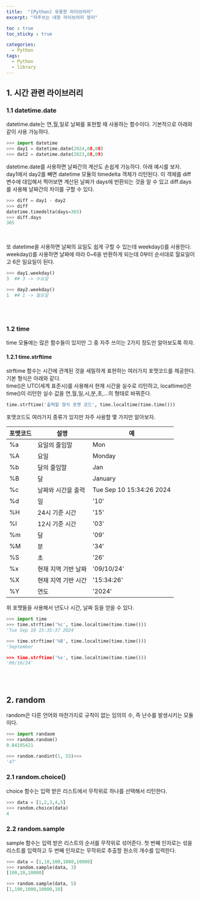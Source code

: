 ```yaml
---
title:  "[Python] 유용한 라이브러리"
excerpt: "자주쓰는 내장 라이브러리 정리"

toc : true
toc_sticky : true

categories:
  - Python
tags: 
  - Python
  - library
---
```



## 1. 시간 관련 라이브러리

### 1.1 datetime.date

datetime.date는 연,월,일로 날짜를 표현할 때 사용하는 함수이다. 기본적으로 아래와 같이 사용 가능하다.

```py
>>> import datetime
>>> day1 = datetime.date(2024,08,08)
>>> dat2 = datetime.date(2023,08,09)
```

datetime.date를 사용하면 날짜간의 계산도 손쉽게 가능하다. 아래 예시를 보자.<br/>
day1에서 day2를 빼면 datetime 모듈의 timedelta 객체가 리턴된다. 이 객체를 diff 변수에 대입해서 찍어보면 계산된 날짜가 days에 반환되는 것을 알 수 있고 diff.days를 사용해 날짜간의 차이를 구할 수 있다.

```py
>>> diff = day1 - day2
>>> diff
datetime.timedelta(days=365)
>>> diff.days
365
```

<br/>

또 datetime을 사용하면 날짜의 요일도 쉽게 구할 수 있는데 weekday()를 사용한다. weekday()를 사용하면 날짜에 따라 0~6을 반환하게 되는데 0부터 순서대로 월요일이고 6은 일요일이 된다.

```py
>>> day1.weekday()
3  ## 3 -> 수요일

>>> day2.weekday()
1  ## 1 -> 월요일
```


<br/><br/>


### 1.2 time

time 모듈에는 많은 함수들이 있지만 그 중 자주 쓰이는 2가지 정도만 알아보도록 하자.


#### 1.2.1 time.strftime

strftime 함수는 시간에 관계된 것을 세밀하게 표현하는 여러가지 포맷코드를 제공한다. 기본 형식은 아래와 같다.<br/>
time()은 UTC(세계 표준시)를 사용해서 현재 시간을 실수로 리턴하고, localtime()은 time()이 리턴한 실수 값을 연,월,일,시,분,초,...의 형태로 바꿔준다.

```py
time.strftime('출력할 형식 포맷 코드', time.localtime(time.time()))
```

포맷코드도 여러가지 종류가 있지만 자주 사용할 몇 가지만 알아보자.

|포맷코드|설명|예|
|-----|----|--|
|%a|요일의 줄임말|Mon|
|%A|요일|Monday|
|%b|달의 줄임말|Jan|
|%B|달|January|
|%c|날짜와 시간을 출력|Tue Sep 10 15:34:26 2024|
|%d|일|'10'|
|%H|24시 기준 시간|'15'|
|%I|12시 기준 시간|'03'|
|%m|달|'09'|
|%M|분|'34'|
|%S|초|'26'|
|%x|현재 지역 기반 날짜|'09/10/24'|
|%X|현재 지역 기반 시간|'15:34:26'|
|%Y|연도|'2024'|

위 포맷들을 사용해서 년도나 시간, 날짜 등을 얻을 수 있다.

```py
>>> import time
>>> time.strftime('%c', time.localtime(time.time()))
'Tue Sep 10 15:35:37 2024'

>>> time.strftime('%B', time.localtime(time.time()))
'September

>>> time.strftime('%x', time.localtime(time.time()))
'09/10/24'
```
<br/><br/>

## 2. random

random은 다른 언어와 마찬가지로 규칙이 없는 임의의 수, 즉 난수를 발생시키는 모듈이다.

```py
>>> import randaom
>>> random.random()
0.84195421

>>> random.randint(1, 55)>>>
'47'
```

### 2.1 random.choice()

choice 함수는 입력 받은 리스트에서 무작위로 하나를 선택해서 리턴한다.

```py
>>> data = [1,2,3,4,5]
>>> random.choice(data)
4
```

### 2.2 random.sample

sample 함수는 입력 받은 리스트의 순서를 무작위로 섞어준다. 첫 번째 인자로는 섞을 리스트를 입력하고 두 번째 인자로는 무작위로 추출할 원소의 개수를 입력한다.

```py
>>> data = [1,10,100,1000,10000]
>>> random.sample(data, 3)
[100,10,10000]

>>> random.sample(data, 5)
[1,100,1000,10000,10]
```

